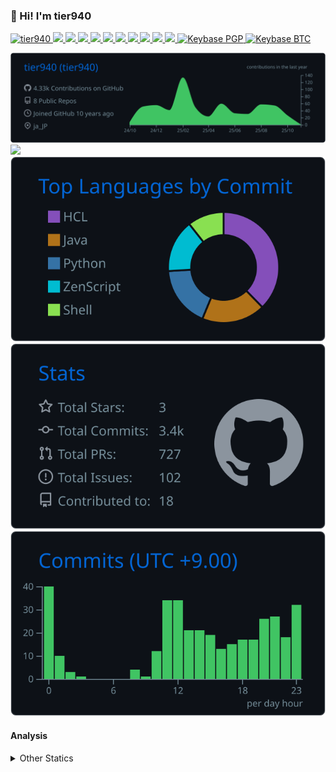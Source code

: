 ### 👋 Hi! I'm tier940

<p align="left"> 
  <a href="https://github.com/tier940/tier940/">
    <img src="https://komarev.com/ghpvc/?username=tier940" alt="tier940" />
  </a>
  <a href="http://twitter.com/tier940">
    <img height="20" src="https://img.shields.io/twitter/follow/tier940?label=Twitter&logo=twitter&style=flat" />
  </a>
  <a href="https://github.com/tier940">
    <img height="20" src="https://img.shields.io/github/followers/tier940?label=follow&logo=github&style=flat" />
  </a>
  <a href="https://www.reddit.com/user/tier940">
    <img height="20" src="https://img.shields.io/reddit/user-karma/combined/tier940?label=Reddit&logo=reddit&style=flat" />
  </a>
  <a href="https://stackoverflow.com/users/17317833/tier940">
    <img height="20" src="https://img.shields.io/stackexchange/stackoverflow/r/17317833?label=StackOverflow&logo=stack-overflow&style=flat" />
  </a>
  <a href="https://zenn.dev/tier940">
    <img height="20" src="https://zenn.badge.nikaera.com/s/tier940/likes" />
  </a>
  <a href="https://zenn.dev/tier940">
    <img height="20" src="https://zenn.badge.nikaera.com/s/tier940/followers" />
  </a>
  <a href="https://zenn.dev/tier940">
    <img height="20" src="https://zenn.badge.nikaera.com/s/tier940/articles" />
  </a>
  <a href="http://qiita.com/tier940">
    <img height="20" src="https://qiita-badge.apiapi.app/s/tier940/posts.svg" />
  </a>
  <a href="http://qiita.com/tier940">
    <img height="20" src="https://qiita-badge.apiapi.app/s/tier940/contributions.svg" />
  </a>
  <a href="https://github.com/tier940/tier940/">
    <img height="20" src="https://github.com/tier940/tier940/actions/workflows/main.yml/badge.svg" />
  </a>
  <a href="https://keybase.io/tier940">
    <img alt="Keybase PGP" src="https://img.shields.io/keybase/pgp/tier940">
  </a>
  <a href="https://keybase.io/tier940">
    <img alt="Keybase BTC" src="https://img.shields.io/keybase/btc/tier940">
  </a>
</p>

[![](https://raw.githubusercontent.com/tier940/tier940/main/profile-summary-card-output/github_dark/0-profile-details.svg)](https://github.com/vn7n24fzkq/github-profile-summary-cards)
[![](https://raw.githubusercontent.com/tier940/tier940/main/profile-summary-card-output/github_dark/1-repos-per-language.svg)](https://github.com/vn7n24fzkq/github-profile-summary-cards) [![](https://raw.githubusercontent.com/tier940/tier940/main/profile-summary-card-output/github_dark/2-most-commit-language.svg)](https://github.com/vn7n24fzkq/github-profile-summary-cards)
[![](https://raw.githubusercontent.com/tier940/tier940/main/profile-summary-card-output/github_dark/3-stats.svg)](https://github.com/vn7n24fzkq/github-profile-summary-cards) [![](https://raw.githubusercontent.com/tier940/tier940/main/profile-summary-card-output/github_dark/4-productive-time.svg)](https://github.com/vn7n24fzkq/github-profile-summary-cards)


#### Analysis
<!-- <img height="150" src="https://github.com/tier940/tier940/blob/master/images/stat.svg" alt="Alternative Text"/> -->

<details>
  <summary>Other Statics</summary>
  <!--START_SECTION:waka-->
![Code Time](http://img.shields.io/badge/Code%20Time-2%2C691%20hrs%2029%20mins-blue)

**🐱 My GitHub Data** 

> 📦 15.7 kB Used in GitHub's Storage 
 > 
> 💼 Opted to Hire
 > 
> 📜 11 Public Repositories 
 > 
> 🔑 1 Private Repositories 
 > 
**I'm an Early 🐤** 

```text
🌞 Morning                1088 commits        ████░░░░░░░░░░░░░░░░░░░░░   14.77 % 
🌆 Daytime                2839 commits        ██████████░░░░░░░░░░░░░░░   38.55 % 
🌃 Evening                2755 commits        █████████░░░░░░░░░░░░░░░░   37.41 % 
🌙 Night                  683 commits         ██░░░░░░░░░░░░░░░░░░░░░░░   09.27 % 
```
📅 **I'm Most Productive on Saturday** 

```text
Monday                   816 commits         ███░░░░░░░░░░░░░░░░░░░░░░   11.08 % 
Tuesday                  1364 commits        █████░░░░░░░░░░░░░░░░░░░░   18.52 % 
Wednesday                842 commits         ███░░░░░░░░░░░░░░░░░░░░░░   11.43 % 
Thursday                 920 commits         ███░░░░░░░░░░░░░░░░░░░░░░   12.49 % 
Friday                   845 commits         ███░░░░░░░░░░░░░░░░░░░░░░   11.47 % 
Saturday                 1572 commits        █████░░░░░░░░░░░░░░░░░░░░   21.34 % 
Sunday                   1006 commits        ███░░░░░░░░░░░░░░░░░░░░░░   13.66 % 
```


📊 **This Week I Spent My Time On** 

```text
🕑︎ Time Zone: Asia/Tokyo

💬 Programming Languages: 
Java                     3 hrs 44 mins       █████████████░░░░░░░░░░░░   52.52 % 
YAML                     54 mins             ███░░░░░░░░░░░░░░░░░░░░░░   12.77 % 
JSON                     27 mins             ██░░░░░░░░░░░░░░░░░░░░░░░   06.41 % 
Groovy                   26 mins             ██░░░░░░░░░░░░░░░░░░░░░░░   06.28 % 
Gradle                   24 mins             █░░░░░░░░░░░░░░░░░░░░░░░░   05.66 % 

🔥 Editors: 
IntelliJ                 4 hrs 26 mins       ████████████████░░░░░░░░░   62.44 % 
VS Code                  2 hrs 40 mins       █████████░░░░░░░░░░░░░░░░   37.56 % 

💻 Operating System: 
Linux                    3 hrs 44 mins       █████████████░░░░░░░░░░░░   52.53 % 
Windows                  3 hrs 22 mins       ████████████░░░░░░░░░░░░░   47.47 % 
```

**I Mostly Code in Java** 

```text
Java                     9 repos             █████████░░░░░░░░░░░░░░░░   37.50 % 
ZenScript                3 repos             ███░░░░░░░░░░░░░░░░░░░░░░   12.50 % 
HCL                      2 repos             ██░░░░░░░░░░░░░░░░░░░░░░░   08.33 % 
HTML                     2 repos             ██░░░░░░░░░░░░░░░░░░░░░░░   08.33 % 
Dockerfile               1 repo              █░░░░░░░░░░░░░░░░░░░░░░░░   04.17 % 
```



**Timeline**

![Lines of Code chart](https://raw.githubusercontent.com/tier940/tier940/main/assets/bar_graph.png)


 Last Updated on 19/08/2023 00:31:57 UTC
<!--END_SECTION:waka-->
</details>
